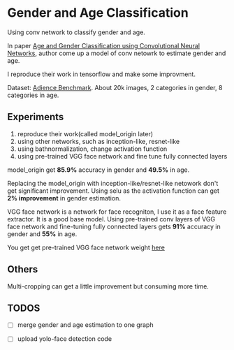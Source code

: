 # Gender and Age Classification

Using conv network to classify gender and age.

In paper [Age and Gender Classification using Convolutional Neural Networks](https://www.openu.ac.il/home/hassner/projects/cnn_agegender/CNN_AgeGenderEstimation.pdf), author come up a model of conv netowrk to estimate gender and age.

I reproduce their work in tensorflow and make some improvment.

Dataset: [Adience Benchmark](https://www.openu.ac.il/home/hassner/Adience/data.html#agegender). About 20k images, 2 categories in gender, 8 categories in age.

## Experiments

1. reproduce their work(called model_origin later)
2. using other networks, such as inception-like, resnet-like
3. using bathnormalization, change activation function
4. using pre-trained VGG face network and fine tune fully connected layers

model_origin get **85.9%** accuracy in gender and **49.5%** in age.

Replacing the model_origin with inception-like/resnet-like netowork don't get significant improvement. Using selu as the activation function can get **2% improvement** in gender estimation.

VGG face network is a network for face recogniton, I use it as a face feature extractor. It is a good base model. Using pre-trained conv layers of VGG face network and fine-tuning fully connected layers gets **91%** accuracy in gender and **55%** in age.

You get get pre-trained VGG face network weight [here](https://drive.google.com/file/d/1swNHi9XMh0GJs8eBEhw2xjCAN07JjfT9/view?usp=sharing)

## Others

Multi-cropping can get a little improvement but consuming more time.

## TODOS

- [ ] merge gender and age estimation to one graph
- [ ] upload yolo-face detection code

